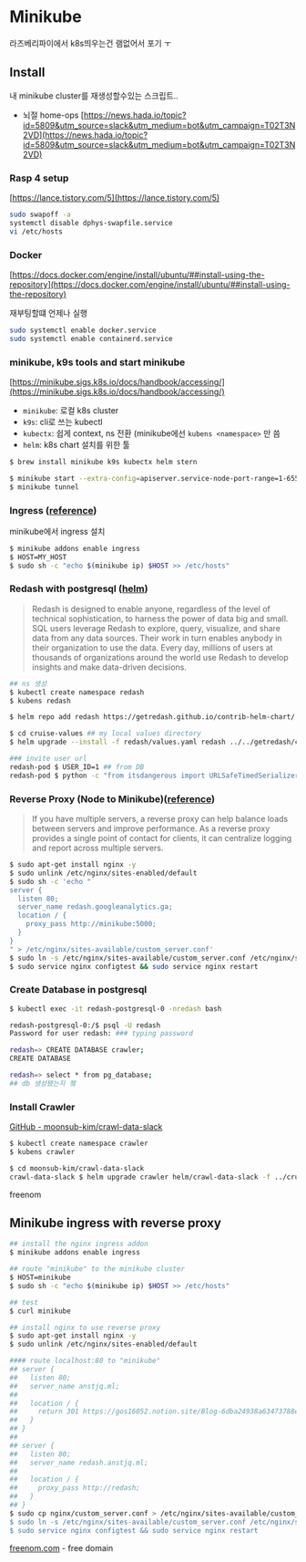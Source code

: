 # Minikube


라즈베리파이에서 k8s띄우는건 램없어서 포기 ㅜ

## Install

내 minikube cluster를 재생성할수있는 스크립트..

- 뇌절 home-ops
[https://news.hada.io/topic?id=5809&utm_source=slack&utm_medium=bot&utm_campaign=T02T3N2VD](https://news.hada.io/topic?id=5809&utm_source=slack&utm_medium=bot&utm_campaign=T02T3N2VD)

### Rasp 4 setup

[https://lance.tistory.com/5](https://lance.tistory.com/5)

```bash
sudo swapoff -a
systemctl disable dphys-swapfile.service
vi /etc/hosts
```

### Docker

[https://docs.docker.com/engine/install/ubuntu/##install-using-the-repository](https://docs.docker.com/engine/install/ubuntu/##install-using-the-repository)

재부팅할떄 언제나 실행

```bash
sudo systemctl enable docker.service
sudo systemctl enable containerd.service
```

### minikube, k9s tools and start minikube

[https://minikube.sigs.k8s.io/docs/handbook/accessing/](https://minikube.sigs.k8s.io/docs/handbook/accessing/)

- `minikube`: 로컬 k8s cluster
- `k9s`: cli로 쓰는 kubectl
- `kubectx`: 쉽게 context, ns 전환 (minikube에선 `kubens <namespace>` 만 씀
- `helm`: k8s chart 설치를 위한 툴

```bash
$ brew install minikube k9s kubectx helm stern

$ minikube start --extra-config=apiserver.service-node-port-range=1-65535
$ minikube tunnel
```

### Ingress ([reference](https://kubernetes.io/ko/docs/tasks/access-application-cluster/ingress-minikube/))

minikube에서 ingress 설치

```bash
$ minikube addons enable ingress
$ HOST=MY_HOST
$ sudo sh -c "echo $(minikube ip) $HOST >> /etc/hosts"
```

### Redash with postgresql ([helm](https://github.com/getredash/contrib-helm-chart))

> Redash is designed to enable anyone, regardless of the level of technical sophistication, to harness the power of data big and small. SQL users leverage Redash to explore, query, visualize, and share data from any data sources. Their work in turn enables anybody in their organization to use the data. Every day, millions of users at thousands of organizations around the world use Redash to develop insights and make data-driven decisions.
>

```bash
## ns 생성
$ kubectl create namespace redash
$ kubens redash

$ helm repo add redash https://getredash.github.io/contrib-helm-chart/

$ cd cruise-values ## my local values directory
$ helm upgrade --install -f redash/values.yaml redash ../../getredash/contrib-helm-chart

### invite user url
redash-pod $ USER_ID=1 ## from DB
redash-pod $ python -c "from itsdangerous import URLSafeTimedSerializer; serializer = URLSafeTimedSerializer('$REDASH_SECRET_KEY'); print(f'$REDASH_HOST/invite/{serializer.dumps($USER_ID)}')"
```

### Reverse Proxy (Node to Minikube)([reference](https://phoenixnap.com/kb/nginx-reverse-proxy))

> If you have multiple servers, a reverse proxy can help balance loads between servers and improve performance. As a reverse proxy provides a single point of contact for clients, it can centralize logging and report across multiple servers.
>

```bash
$ sudo apt-get install nginx -y
$ sudo unlink /etc/nginx/sites-enabled/default
$ sudo sh -c 'echo "
server {
  listen 80;
  server_name redash.googleanalytics.ga;
  location / {
    proxy_pass http://minikube:5000;
  }
}
" > /etc/nginx/sites-available/custom_server.conf'
$ sudo ln -s /etc/nginx/sites-available/custom_server.conf /etc/nginx/sites-enabled/custom_server.conf
$ sudo service nginx configtest && sudo service nginx restart
```

### Create Database in postgresql

```bash
$ kubectl exec -it redash-postgresql-0 -nredash bash

redash-postgresql-0:/$ psql -U redash
Password for user redash: ### typing password

redash=> CREATE DATABASE crawler;
CREATE DATABASE

redash=> select * from pg_database;
## db 생성됐는지 쳌
```

### Install Crawler

[GitHub - moonsub-kim/crawl-data-slack](https://github.com/moonsub-kim/crawl-data-slack/)

```bash
$ kubectl create namespace crawler
$ kubens crawler

$ cd moonsub-kim/crawl-data-slack
crawl-data-slack $ helm upgrade crawler helm/crawl-data-slack -f ../cruise-values/crawler/values.yaml -i
```

freenom


## Minikube ingress with reverse proxy

```bash
## install the nginx ingress addon
$ minikube addons enable ingress

## route "minikube" to the minikube cluster
$ HOST=minikube
$ sudo sh -c "echo $(minikube ip) $HOST >> /etc/hosts"

## test
$ curl minikube

## install nginx to use reverse proxy
$ sudo apt-get install nginx -y
$ sudo unlink /etc/nginx/sites-enabled/default

#### route localhost:80 to "minikube"
## server {
##   listen 80;
##   server_name anstjq.ml;
##
##   location / {
##     return 301 https://gos16052.notion.site/Blog-6dba24938a63473788e7866acbe38526;
##   }
## }
##
## server {
##   listen 80;
##   server_name redash.anstjq.ml;
##
##   location / {
##     proxy_pass http://redash;
##   }
## }
$ sudo cp nginx/custom_server.conf > /etc/nginx/sites-available/custom_server.conf'
$ sudo ln -s /etc/nginx/sites-available/custom_server.conf /etc/nginx/sites-enabled/custom_server.conf
$ sudo service nginx configtest && sudo service nginx restart
```

[freenom.com](http://freenom.com) - free domain